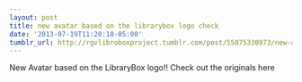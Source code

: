 ```yaml
---
layout: post
title: new avatar based on the librarybox logo check
date: '2013-07-19T11:20:18-05:00'
tumblr_url: http://rgvlibroboxproject.tumblr.com/post/55875330973/new-avatar-based-on-the-librarybox-logo-check
---
```

New Avatar based on the LibraryBox logo!! Check out the originals here
